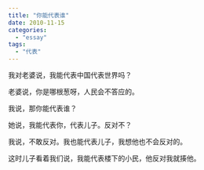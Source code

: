 ```yaml
---
title: "你能代表谁"
date: 2010-11-15
categories: 
  - "essay"
tags: 
  - "代表"
---
```


我对老婆说，我能代表中国代表世界吗？

老婆说，你是哪根葱呀，人民会不答应的。

我说，那你能代表谁？

她说，我能代表你，代表儿子。反对不？

我说，不敢反对。我也能代表儿子，我想他也不会反对的。

这时儿子看着我们说，我能代表楼下的小民，他反对我就揍他。
